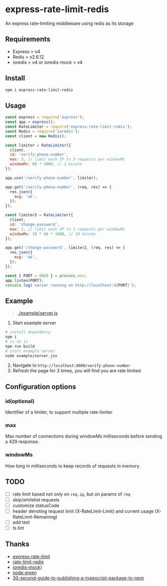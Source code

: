 # express-rate-limit-redis

An express rate-limiting middleware using redis as its storage

## Requirements

- Express > v4
- Redis > v2.6.12
- ioredis > v4 or ioredis-mock > v4

## Install

```bash
npm i express-rate-limit-redis
```

## Usage

```js
const express = require('express');
const app = express();
const RateLimiter = require('express-rate-limit-redis');
const Redis = require('ioredis');
const client = new Redis();

const limiter = RateLimiter({
  client,
  id: 'verify-phone-number',
  max: 3, // limit each IP to 3 requests per windowMs
  windowMs: 60 * 1000, // 1 minute
});

app.use('/verify-phone-number', limiter);

app.get('/verify-phone-number', (req, res) => {
  res.json({
    msg: 'ok',
  });
});

const limiter2 = RateLimiter({
  client,
  id: 'change-password',
  max: 1, // limit each IP to 1 requests per windowMs
  windowMs: 10 * 60 * 1000, // 10 minute
});

app.get('/change-password', limiter2, (req, res) => {
  res.json({
    msg: 'ok',
  });
});

const { PORT = 8080 } = process.env;
app.listen(PORT);
console.log(`server running on http://localhost:${PORT}`);

```

## Example

> [./example/server.js](./example/server.js)

1. Start example server
```bash
# install dependency
npm i
# ts to js
npm run build
# start example server
node example/server.jss
```
2. Navigate to `http://localhost:8080/verify-phone-number`
3. Refresh the page for 3 times, you will find you are rate limited

## Configuration options

### id(optional)

Identifier of a limiter, to support multiple rate-limiter

### max

Max number of connections during windowMs milliseconds before sending a 429 response.

### windowMs

How long in milliseconds to keep records of requests in memory.

## TODO

- [ ] rate limit based not only on `req.ip`, but on params of `req`
- [ ] skip/whitelist requests
- [ ] customize statusCode
- [ ] header denoting request limit (X-RateLimit-Limit) and current usage (X-RateLimit-Remaining)
- [ ] add test
- [ ] ts lint

## Thanks

- [express-rate-limit](https://github.com/nfriedly/express-rate-limit/)
- [rate-limit-redis](https://github.com/wyattjoh/rate-limit-redis)
- [ioredis-mock)](https://github.com/stipsan/ioredis-mock)
- [node.green](https://node.green/)
- [30-second-guide-to-publishing-a-typescript-package-to-npm](https://medium.com/cameron-nokes/the-30-second-guide-to-publishing-a-typescript-package-to-npm-89d93ff7bccd)